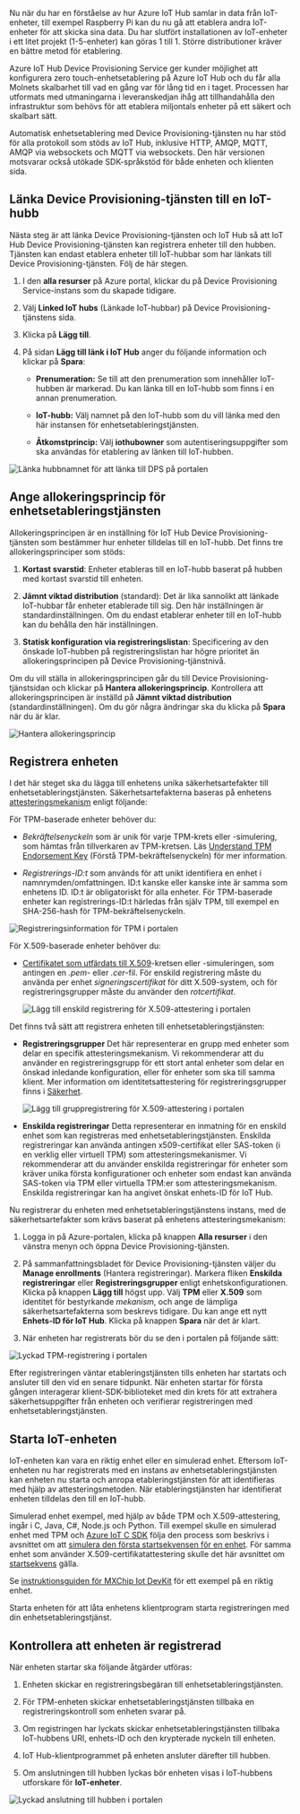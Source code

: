 Nu när du har en förståelse av hur Azure IoT Hub samlar in data från IoT-enheter, till exempel Raspberry Pi kan du nu gå att etablera andra IoT-enheter för att skicka sina data. Du har slutfört installationen av IoT-enheter i ett litet projekt (1-5-enheter) kan göras 1 till 1. Större distributioner kräver en bättre metod för etablering.

Azure IoT Hub Device Provisioning Service ger kunder möjlighet att konfigurera zero touch-enhetsetablering på Azure IoT Hub och du får alla Molnets skalbarhet till vad en gång var för lång tid en i taget. Processen har utformats med utmaningarna i leveranskedjan ihåg att tillhandahålla den infrastruktur som behövs för att etablera miljontals enheter på ett säkert och skalbart sätt.

Automatisk enhetsetablering med Device Provisioning-tjänsten nu har stöd för alla protokoll som stöds av IoT Hub, inklusive HTTP, AMQP, MQTT, AMQP via websockets och MQTT via websockets. Den här versionen motsvarar också utökade SDK-språkstöd för både enheten och klienten sida.

## <a name="link-the-device-provisioning-service-to-an-iot-hub"></a>Länka Device Provisioning-tjänsten till en IoT-hubb

Nästa steg är att länka Device Provisioning-tjänsten och IoT Hub så att IoT Hub Device Provisioning-tjänsten kan registrera enheter till den hubben. Tjänsten kan endast etablera enheter till IoT-hubbar som har länkats till Device Provisioning-tjänsten. Följ de här stegen.

1.  I den **alla resurser** på Azure portal, klickar du på Device Provisioning Service-instans som du skapade tidigare.

2.  Välj **Linked IoT hubs** (Länkade IoT-hubbar) på Device Provisioning-tjänstens sida.

3.  Klicka på **Lägg till**.

4.  På sidan **Lägg till länk i IoT Hub** anger du följande information och klickar på **Spara**:

    - **Prenumeration:** Se till att den prenumeration som innehåller IoT-hubben är markerad. Du kan länka till en IoT-hubb som finns i en annan prenumeration.

    - **IoT-hubb:** Välj namnet på den IoT-hubb som du vill länka med den här instansen för enhetsetableringstjänsten.

    - **Åtkomstprincip:** Välj **iothubowner** som autentiseringsuppgifter som ska användas för etablering av länken till IoT-hubben.

![Länka hubbnamnet för att länka till DPS på portalen](../media-draft/ee6e78754a1d39d86de71fb6872723f3.png)

## <a name="set-the-allocation-policy-on-the-device-provisioning-service"></a>Ange allokeringsprincip för enhetsetableringstjänsten

Allokeringsprincipen är en inställning för IoT Hub Device Provisioning-tjänsten som bestämmer hur enheter tilldelas till en IoT-hubb. Det finns tre allokeringsprinciper som stöds:

1. **Kortast svarstid**: Enheter etableras till en IoT-hubb baserat på hubben med kortast svarstid till enheten.

2. **Jämnt viktad distribution** (standard): Det är lika sannolikt att länkade IoT-hubbar får enheter etablerade till sig. Den här inställningen är standardinställningen. Om du endast etablerar enheter till en IoT-hubb kan du behålla den här inställningen.

3. **Statisk konfiguration via registreringslistan**: Specificering av den önskade IoT-hubben på registreringslistan har högre prioritet än allokeringsprincipen på Device Provisioning-tjänstnivå.

Om du vill ställa in allokeringsprincipen går du till Device Provisioning-tjänstsidan och klickar på **Hantera allokeringsprincip**. Kontrollera att allokeringsprincipen är inställd på **Jämnt viktad distribution** (standardinställningen). Om du gör några ändringar ska du klicka på **Spara** när du är klar.

![Hantera allokeringsprincip](../media-draft/0c5fa5193156f17b4f5d64aab65a414d.png)

## <a name="enroll-the-device"></a>Registrera enheten

I det här steget ska du lägga till enhetens unika säkerhetsartefakter till enhetsetableringstjänsten. Säkerhetsartefakterna baseras på enhetens [attesteringsmekanism](https://docs.microsoft.com/azure/iot-dps/concepts-device#attestation-mechanism) enligt följande:

För TPM-baserade enheter behöver du:

- *Bekräftelsenyckeln* som är unik för varje TPM-krets eller -simulering, som hämtas från tillverkaren av TPM-kretsen. Läs [Understand TPM Endorsement Key](https://docs.microsoft.com/windows-server/identity/ad-ds/manage/component-updates/tpm-key-attestation#terminology) (Förstå TPM-bekräftelsenyckeln) för mer information.

- *Registrerings-ID:t* som används för att unikt identifiera en enhet i namnrymden/omfattningen. ID:t kanske eller kanske inte är samma som enhetens ID. ID:t är obligatoriskt för alla enheter. För TPM-baserade enheter kan registrerings-ID:t härledas från själv TPM, till exempel en SHA-256-hash för TPM-bekräftelsenyckeln.

![Registreringsinformation för TPM i portalen](../media-draft/11db90b7128e1cf222a4da45de7cbac8.png)

För X.509-baserade enheter behöver du:

- [Certifikatet som utfärdats till X.509](https://docs.microsoft.com/windows/desktop/SecCertEnroll/about-x-509-public-key-certificates)-kretsen eller -simuleringen, som antingen en *.pem*- eller *.cer*-fil. För enskild registrering måste du använda per enhet *signeringscertifikat* för ditt X.509-system, och för registreringsgrupper måste du använder den *rotcertifikat*.

   ![Lägg till enskild registrering för X.509-attestering i portalen](../media-draft/8d56752f453f27e55dd15b7c894ae406.png)

Det finns två sätt att registrera enheten till enhetsetableringstjänsten:

- **Registreringsgrupper** Det här representerar en grupp med enheter som delar en specifik attesteringsmekanism. Vi rekommenderar att du använder en registreringsgrupp för ett stort antal enheter som delar en önskad inledande konfiguration, eller för enheter som ska till samma klient. Mer information om identitetsattestering för registreringsgrupper finns i [Säkerhet](https://docs.microsoft.com/azure/iot-dps/concepts-security#controlling-device-access-to-the-provisioning-service-with-x509-certificates).

   ![Lägg till gruppregistrering för X.509-attestering i portalen](../media-draft/4a9d9ea822887c70f1ff1e4b64b138f1.png)

- **Enskilda registreringar** Detta representerar en inmatning för en enskild enhet som kan registreras med enhetsetableringstjänsten. Enskilda registreringar kan använda antingen x509-certifikat eller SAS-token (i en verklig eller virtuell TPM) som attesteringsmekanismer. Vi rekommenderar att du använder enskilda registreringar för enheter som kräver unika första konfigurationer och enheter som endast kan använda SAS-token via TPM eller virtuella TPM:er som attesteringsmekanism. Enskilda registreringar kan ha angivet önskat enhets-ID för IoT Hub.

Nu registrerar du enheten med enhetsetableringstjänstens instans, med de säkerhetsartefakter som krävs baserat på enhetens attesteringsmekanism:

1. Logga in på Azure-portalen, klicka på knappen **Alla resurser** i den vänstra menyn och öppna Device Provisioning-tjänsten.

2. På sammanfattningsbladet för Device Provisioning-tjänsten väljer du **Manage enrollments** (Hantera registreringar). Markera fliken **Enskilda registreringar** eller **Registreringsgrupper** enligt enhetskonfigurationen. Klicka på knappen **Lägg till** högst upp. Välj **TPM** eller **X.509** som identitet för bestyrkande *mekanism*, och ange de lämpliga säkerhetsartefakterna som beskrevs tidigare. Du kan ange ett nytt **Enhets-ID för IoT Hub**. Klicka på knappen **Spara** när det är klart.

3. När enheten har registrerats bör du se den i portalen på följande sätt:

![Lyckad TPM-registrering i portalen](../media-draft/cb277b2e5bc21cd02669775d536e89c0.png)

Efter registreringen väntar etableringstjänsten tills enheten har startats och ansluter till den vid en senare tidpunkt. När enheten startar för första gången interagerar klient-SDK-biblioteket med din krets för att extrahera säkerhetsuppgifter från enheten och verifierar registreringen med enhetsetableringstjänsten.

## <a name="start-the-iot-device"></a>Starta IoT-enheten

IoT-enheten kan vara en riktig enhet eller en simulerad enhet. Eftersom IoT-enheten nu har registrerats med en instans av enhetsetableringstjänsten kan enheten nu starta och anropa etableringstjänsten för att identifieras med hjälp av attesteringsmetoden. När etableringstjänsten har identifierat enheten tilldelas den till en IoT-hubb.

Simulerad enhet exempel, med hjälp av både TPM och X.509-attestering, ingår i C, Java, C\#, Node.js och Python. Till exempel skulle en simulerad enhet med TPM och [Azure IoT C SDK](https://github.com/Azure/azure-iot-sdk-c) följa den process som beskrivs i avsnittet om att [simulera den första startsekvensen för en enhet](https://docs.microsoft.com/azure/iot-dps/quick-create-simulated-device#simulate-first-boot-sequence-for-the-device). För samma enhet som använder X.509-certifikatattestering skulle det här avsnittet om [startsekvens](https://docs.microsoft.com/azure/iot-dps/quick-create-simulated-device-x509#simulate-first-boot-sequence-for-the-device) gälla.

Se [instruktionsguiden för MXChip Iot DevKit](https://docs.microsoft.com/azure/iot-dps/how-to-connect-mxchip-iot-devkit) för ett exempel på en riktig enhet.

Starta enheten för att låta enhetens klientprogram starta registreringen med din enhetsetableringstjänst.

## <a name="verify-the-device-is-registered"></a>Kontrollera att enheten är registrerad

När enheten startar ska följande åtgärder utföras:

1. Enheten skickar en registreringsbegäran till enhetsetableringstjänsten.

2. För TPM-enheten skickar enhetsetableringstjänsten tillbaka en registreringskontroll som enheten svarar på.

3. Om registringen har lyckats skickar enhetsetableringstjänsten tillbaka IoT-hubbens URI, enhets-ID och den krypterade nyckeln till enheten.

4. IoT Hub-klientprogrammet på enheten ansluter därefter till hubben.

5. Om anslutningen till hubben lyckas bör enheten visas i IoT-hubbens utforskare för **IoT-enheter**.

![Lyckad anslutning till hubben i portalen](../media-draft/12ea6da6eef9bf96be6bd80aa1721173.png)

<!--Reference links

-   <https://docs.microsoft.com/en-us/azure/iot-dps/tutorial-set-up-cloud>

-   <https://docs.microsoft.com/en-us/azure/iot-dps/tutorial-provision-device-to-hub>-->